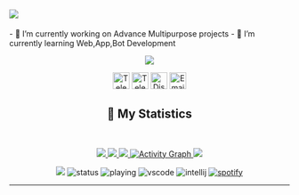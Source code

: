
<h1 aline="center">
 <a href="https://git.io/typing-svg">
  <img src="https://readme-typing-svg.herokuapp.com?color=00ff99&lines=%22Hello+there!+%F0%9F%91%8B%F0%9F%8F%BB%22;%22I'm+MaxDev!%22;%22Welcome+to+my+profile!%22"/>
 </a>
</h1>
- 🔭 I’m currently working on Advance Multipurpose projects
- 🌱 I’m currently learning Web,App,Bot Development
<div align = "center">
<p align="center">
    <a href="https://sylanio.tk/">
        <img src="./Banner.png" />
    </a>
<p align="centre"> 
<a href="[https://twitter.com/br_blacky](https://twitter.com/GamerMa73178197)"> <img width="30px" src="https://raw.githubusercontent.com/brblacky/BrBlacky/main/icons8-twitter-100.png" title="Telegram"/></a>
<a href="https://youtube.com/@MaxDev6966"> <img width="30px" src="https://raw.githubusercontent.com/brblacky/BrBlacky/main/icons8-youtube-music-500.png" title="Telegram"/></a>
<a href="https://sylanio.tk/"> <img width="30px" src="https://github.com/brblacky/BrBlacky/blob/main/icons8-website-100.png" title="Discord"/></a>
<a href="mailto: sylaniodevelopment@gmail.com"> <img width="30px" src="https://github.com/brblacky/BrBlacky/blob/main/icons8-email-100.png" title="Email"/> </a><br>
</p>

## 🔖 My Statistics
&nbsp;
<p align="center">
    <a href="https://github.com/MaxGamingOfficalYT/">
        <img src="https://github-readme-stats.vercel.app/api?username=MaxGamingOfficalYT&hide=issues,prs&count_private=true&show_owner=true&show_icons=true&bg_color=0d1117&title_color=ffffff&text_color=ffffff&icon_color=00ff99&hide_border=true/" />
    </a>
    <a href="https://github.com/MaxGamingOfficalYT/">
        <img src="https://github-readme-stats.vercel.app/api/top-langs/?username=brblacky&layout=compact&count_private=true&langs_count=8&card_width=445&bg_color=0d1117&title_color=ffffff&text_color=ffffff&icon_color=00ff99&hide_border=true/" />
    </a>
    <a href="https://github.com/MaxGamingOfficalYT/">
        <img src="https://github-readme-streak-stats.herokuapp.com?user=brblacky&hide_border=true&background=0D1117&currStreakLabel=FFFFFF&sideLabels=FFFFFF&currStreakNum=FFFFFF&dates=FFFFFF&sideNums=FFFFFF&fire=00ff99&ring=00ff99&stroke=FFFFFFFF)](https://git.io/streak-stats" />
    </a>
   <a href="https://github.com/MaxGamingOfficalYT"><img alt="Activity Graph" src="https://activity-graph.herokuapp.com/graph?username=brblacky&bg_color=0D1117&color=ffffff&line=00ff99&point=ffffff&area=true&hide_border=true" />
    </a>
    <a href="https://open.spotify.com/user/31hyy6vwyhhsuqfylmt6p5ef6sfu?si=zYtFByGETPCb5TkEPY9emQ">
        <img src="https://spotify-github-profile.vercel.app/api/view?uid=31hyy6vwyhhsuqfylmt6p5ef6sfu&cover_image=true&theme=novatorem&bar_color=00FF99&bar_color_cover=false"/>
    </a>
</p>

![](https://komarev.com/ghpvc/?username=brblacky&style=flat-square)
![status](https://dev.discordprofiles.me/badge/status/806810037459746846?style=flat-square)
![playing](https://dev.discordprofiles.me/badge/playing/806810037459746846?style=flat-square)
![vscode](https://dev.discordprofiles.me/badge/vscode/806810037459746846?style=flat-square)
![intellij](https://dev.discordprofiles.me/badge/intellij/806810037459746846?style=flat-square)
[![spotify](https://dev.discordprofiles.me/badge/spotify/806810037459746846=flat-square)](https://dev.discordprofiles.me/openspotify/806810037459746846?style=flat-square)
</div>


------------------------------------------  

